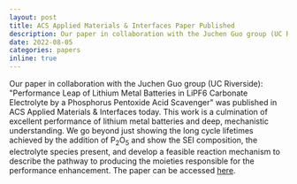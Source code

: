 ```yaml
---
layout: post
title: ACS Applied Materials & Interfaces Paper Published
description: Our paper in collaboration with the Juchen Guo group (UC Riverside): "Performance Leap of Lithium Metal Batteries in LiPF6 Carbonate Electrolyte by a Phosphorus Pentoxide Acid Scavenger" was published in ACS Applied Materials & Interfaces today. This work is a culmination of excellent performance of lithium metal batteries and deep, mechanistic understanding.
date: 2022-08-05
categories: papers
inline: true
---
```


Our paper in collaboration with the Juchen Guo group (UC Riverside): "Performance Leap of Lithium Metal Batteries in LiPF6 Carbonate Electrolyte by a Phosphorus Pentoxide Acid Scavenger" was published in ACS Applied Materials & Interfaces today. This work is a culmination of excellent performance of lithium metal batteries and deep, mechanistic understanding. We go beyond just showing the long cycle lifetimes achieved by the addition of P<sub>2</sub>O<sub>5</sub> and show the SEI composition, the electrolyte species present, and develop a feasible reaction mechanism to describe the pathway to producing the moieties responsible for the performance enhancement. The paper can be accessed [here](https://pubs.acs.org/doi/abs/10.1021/acsami.2c09267).
